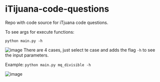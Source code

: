 # iTijuana-code-questions
Repo with code source for iTjuana code questions.


To see args for execute functions:

`python main.py -h`

![image](https://user-images.githubusercontent.com/37764897/138642311-fe94aa99-c5ed-44fa-98bd-d5d8fb343c27.png)
 There are 4 cases, just select te case and adds the flag `-h` to see the input parameters.
 
 Example:
 `python main.py mq_divisible -h`

 ![image](https://user-images.githubusercontent.com/37764897/138642663-093954f2-0425-41de-8fcb-b91f04e2149b.png)

 
